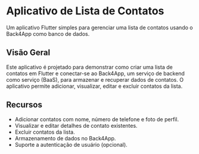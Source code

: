 # Aplicativo de Lista de Contatos

Um aplicativo Flutter simples para gerenciar uma lista de contatos usando o Back4App como banco de dados.

## Visão Geral

Este aplicativo é projetado para demonstrar como criar uma lista de contatos em Flutter e conectar-se ao Back4App, um serviço de backend como serviço (BaaS), para armazenar e recuperar dados de contatos. O aplicativo permite adicionar, visualizar, editar e excluir contatos da lista.

## Recursos

- Adicionar contatos com nome, número de telefone e foto de perfil.
- Visualizar e editar detalhes de contato existentes.
- Excluir contatos da lista.
- Armazenamento de dados no Back4App.
- Suporte a autenticação de usuário (opcional).
